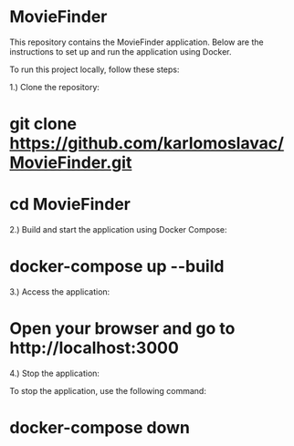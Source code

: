 # MovieFinder

This repository contains the MovieFinder application. Below are the instructions to set up and run the application using Docker.

To run this project locally, follow these steps:

1.) Clone the repository:

# git clone https://github.com/karlomoslavac/MovieFinder.git

# cd MovieFinder


2.) Build and start the application using Docker Compose:

# docker-compose up --build


3.) Access the application:

# Open your browser and go to http://localhost:3000


4.) Stop the application:

To stop the application, use the following command:

# docker-compose down
